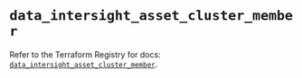# `data_intersight_asset_cluster_member`

Refer to the Terraform Registry for docs: [`data_intersight_asset_cluster_member`](https://registry.terraform.io/providers/ciscodevnet/intersight/1.0.71/docs/data-sources/asset_cluster_member).
